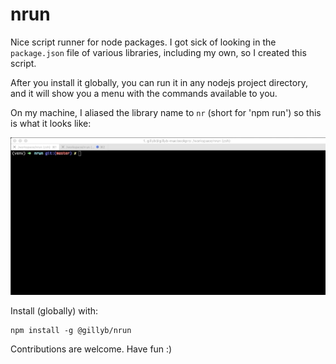 nrun
==

Nice script runner for node packages.
I got sick of looking in the `package.json` file of various libraries, including my own, so
I created this script.

After you install it globally, you can run it in any nodejs project directory, and it will show you
a menu with the commands available to you.

On my machine, I aliased the library name to `nr` (short for 'npm run') so this is what it looks like:

![nrun demo](https://raw.githubusercontent.com/gillyb/nrun/master/static/nrun.gif)





Install (globally) with:  
```
npm install -g @gillyb/nrun
```

Contributions are welcome.
Have fun :)
